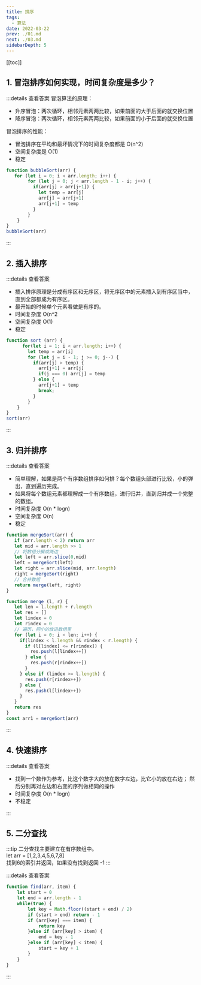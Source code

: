 ```yaml
---
title: 排序
tags: 
  - 算法
date: 2022-03-22
prev: ./01.md
next: ./03.md
sidebarDepth: 5
---
```


[[toc]]

## 1. 冒泡排序如何实现，时间复杂度是多少？

:::details 查看答案
冒泡算法的原理：
- 升序冒泡：两次循环，相邻元素两两比较，如果前面的大于后面的就交换位置
- 降序冒泡：两次循环，相邻元素两两比较，如果前面的小于后面的就交换位置

冒泡排序的性能：
- 冒泡排序在平均和最坏情况下的时间复杂度都是 O(n^2)
- 空间复杂度是 O(1)
- 稳定

```js
function bubbleSort(arr) {
   for (let i = 0; i < arr.length; i++) {
        for (let j = 0; j < arr.length - 1 - i; j++) {
          if(arr[j] > arr[j+1]) {
            let temp = arr[j]
            arr[j] = arr[j+1]
            arr[j+1] = temp
          }
        }
    }
}
bubbleSort(arr)
```
:::

## 2. 插入排序

:::details 查看答案
- 插入排序原理是分成有序区和无序区，将无序区中的元素插入到有序区当中，直到全部都成为有序区。
- 最开始的时候单个元素看做是有序的。
- 时间复杂度 O(n^2
- 空间复杂度 O(1)
- 稳定
```js
function sort (arr) {
      for(let i = 1; i < arr.length; i++) {
        let temp = arr[i]
        for (let j = i - 1; j >= 0; j--) {
          if(arr[j] > temp) {
            arr[j+1] = arr[j]
            if(j === 0) arr[j] = temp
          } else {
            arr[j+1] = temp
            break;
          }
        }
    }
}
sort(arr)
```
:::

## 3. 归并排序

:::details 查看答案
- 简单理解，如果是两个有序数组排序如何排？每个数组头部进行比较，小的弹出，直到遍历完成。
- 如果将每个数组元素都理解成一个有序数组，进行归并，直到归并成一个完整的数组。
- 时间复杂度 O(n * logn)
- 空间复杂度 O(n)
- 稳定
```js
function mergeSort(arr) {
   if (arr.length < 2) return arr
   let mid = arr.length >> 1
   // 将数组分解成两边
   let left = arr.slice(0,mid)
   left = mergeSort(left)
   let right = arr.slice(mid, arr.length)
   right = mergeSort(right)
   // 合并数组
   return merge(left, right)
}

function merge (l, r) {
   let len = l.length + r.length
   let res = []
   let lindex = 0
   let rindex = 0
   // 遍历，把小的放进数组里
   for (let i = 0; i < len; i++) {
     if(lindex < l.length && rindex < r.length) {
       if (l[lindex] <= r[rindex]) {
         res.push(l[lindex++])
       } else {
         res.push(r[rindex++])
       }
     } else if (lindex >= l.length) {
       res.push(r[rindex++])
     } else {
       res.push(l[lindex++])
     }
   }
   return res
}
const arr1 = mergeSort(arr)

```
:::

## 4. 快速排序

:::details 查看答案
- 找到一个数作为参考，比这个数字大的放在数字左边，比它小的放在右边； 然后分别再对左边和右变的序列做相同的操作
- 时间复杂度 O(n * logn)
- 不稳定

<RecoDemo :collapse="true">
  <template slot="code-O(n)">
    <<< @/docs/.vuepress/components/algorithm/05/01.js
  </template>
  <template slot="code-O(1)">
    <<< @/docs/.vuepress/components/algorithm/05/02.js
  </template>
</RecoDemo>

:::


## 5. 二分查找
:::tip
二分查找主要建立在有序数组中。  
let arr = [1,2,3,4,5,6,7,8]  
找到6的索引并返回，如果没有找到返回 -1
:::

:::details 查看答案

```js
function find(arr, item) {
    let start = 0
    let end = arr.length - 1
    while(true) {
        let key = Math.floor((start + end) / 2)
        if (start > end) return - 1
        if (arr[key] === item) {
            return key
        }else if (arr[key] > item) {
            end = key - 1
        }else if (arr[key] < item) {
            start = key + 1
        }
    }
}

```

:::